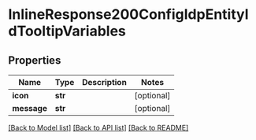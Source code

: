 # InlineResponse200ConfigIdpEntityIdTooltipVariables

## Properties
Name | Type | Description | Notes
------------ | ------------- | ------------- | -------------
**icon** | **str** |  | [optional] 
**message** | **str** |  | [optional] 

[[Back to Model list]](../README.md#documentation-for-models) [[Back to API list]](../README.md#documentation-for-api-endpoints) [[Back to README]](../README.md)


